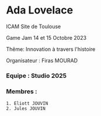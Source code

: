 # Ada Lovelace

ICAM Site de Toulouse

Game Jam 14 et 15 Octobre 2023

Thême: Innovation à travers l'histoire

Organisateur : Firas MOURAD

### Equipe : Studio 2025
### Membres :
    1. Eliott JOUVIN
    2. Jules JOUVIN
